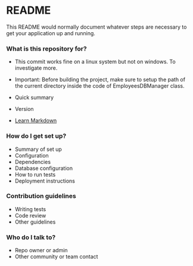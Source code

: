 # README #

This README would normally document whatever steps are necessary to get your application up and running.

### What is this repository for? ###

* This commit works fine on a linux system but not on windows. To investigate more.
* Important: Before building the project, make sure to setup the path of the current directory inside the code of EmployeesDBManager class.


* Quick summary
* Version
* [Learn Markdown](https://bitbucket.org/tutorials/markdowndemo)

### How do I get set up? ###

* Summary of set up
* Configuration
* Dependencies
* Database configuration
* How to run tests
* Deployment instructions

### Contribution guidelines ###

* Writing tests
* Code review
* Other guidelines

### Who do I talk to? ###

* Repo owner or admin
* Other community or team contact
